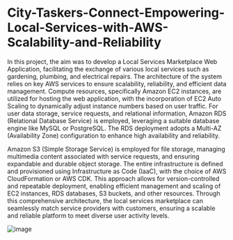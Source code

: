 # City-Taskers-Connect-Empowering-Local-Services-with-AWS-Scalability-and-Reliability

In this project, the aim was to develop a Local Services Marketplace Web Application, facilitating the exchange of various local services such as gardening, plumbing, and electrical repairs. The architecture of the system relies on key AWS services to ensure scalability, reliability, and efficient data management. Compute resources, specifically Amazon EC2 instances, are utilized for hosting the web application, with the incorporation of EC2 Auto Scaling to dynamically adjust instance numbers based on user traffic. For user data storage, service requests, and relational information, Amazon RDS (Relational Database Service) is employed, leveraging a suitable database engine like MySQL or PostgreSQL. The RDS deployment adopts a Multi-AZ (Availability Zone) configuration to enhance high availability and reliability. 

Amazon S3 (Simple Storage Service) is employed for file storage, managing multimedia content associated with service requests, and ensuring expandable and durable object storage. The entire infrastructure is defined and provisioned using Infrastructure as Code (IaaC), with the choice of AWS CloudFormation or AWS CDK. This approach allows for version-controlled and repeatable deployment, enabling efficient management and scaling of EC2 instances, RDS databases, S3 buckets, and other resources. Through this comprehensive architecture, the local services marketplace can seamlessly match service providers with customers, ensuring a scalable and reliable platform to meet diverse user activity levels.


![image](https://github.com/Nikam-Atharv/City-Taskers-Connect-Empowering-Local-Services-with-AWS-Scalability-and-Reliability/assets/55711642/2c49f303-5742-43e8-b4cf-7eb450bb7979)
